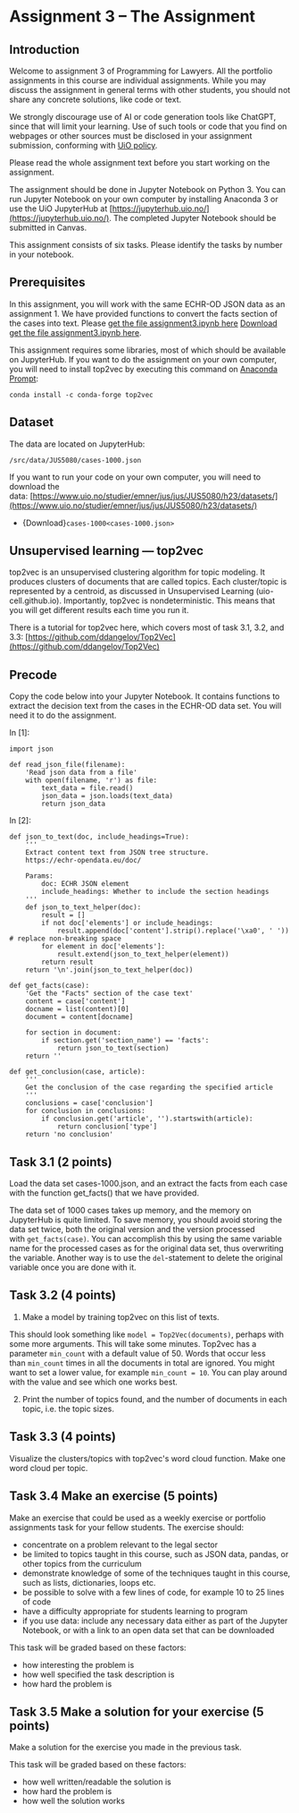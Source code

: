 # Assignment 3 – The Assignment
## Introduction

Welcome to assignment 3 of Programming for Lawyers. All the portfolio assignments in this course are individual assignments. While you may discuss the assignment in general terms with other students, you should not share any concrete solutions, like code or text.

We strongly discourage use of AI or code generation tools like ChatGPT, since that will limit your learning. Use of such tools or code that you find on webpages or other sources must be disclosed in your assignment submission, conforming with [UiO policy](https://www.uio.no/english/studies/examinations/sources-citations/).

Please read the whole assignment text before you start working on the assignment.

The assignment should be done in Jupyter Notebook on Python 3. You can run Jupyter Notebook on your own computer by installing Anaconda 3 or use the UiO JupyterHub at [https://jupyterhub.uio.no/](https://jupyterhub.uio.no/). The completed Jupyter Notebook should be submitted in Canvas.

This assignment consists of six tasks. Please identify the tasks by number in your notebook.

## Prerequisites

In this assignment, you will work with the same ECHR-OD JSON data as an assignment 1. We have provided functions to convert the facts section of the cases into text. Please [get the file assignment3.ipynb here](https://uio.instructure.com/courses/52633/files/3074823?wrap=1 "assignment3.ipynb") [Download get the file assignment3.ipynb here](https://uio.instructure.com/courses/52633/files/3074823/download?download_frd=1).

This assignment requires some libraries, most of which should be available on JupyterHub. If you want to do the assignment on your own computer, you will need to install top2vec by executing this command on [Anaconda Prompt](https://docs.anaconda.com/anaconda/user-guide/getting-started/#cli-hello):

```
conda install -c conda-forge top2vec

```

## Dataset

The data are located on JupyterHub:

```
/src/data/JUS5080/cases-1000.json

```

If you want to run your code on your own computer, you will need to download the data: [https://www.uio.no/studier/emner/jus/jus/JUS5080/h23/datasets/](https://www.uio.no/studier/emner/jus/jus/JUS5080/h23/datasets/)
- {Download}`cases-1000<cases-1000.json>`

## Unsupervised learning — top2vec

top2vec is an unsupervised clustering algorithm for topic modeling. It produces clusters of documents that are called topics. Each cluster/topic is represented by a centroid, as discussed in Unsupervised Learning (uio-cell.github.io). Importantly, top2vec is nondeterministic. This means that you will get different results each time you run it.

There is a tutorial for top2vec here, which covers most of task 3.1, 3.2, and 3.3: [https://github.com/ddangelov/Top2Vec](https://github.com/ddangelov/Top2Vec)

## Precode

Copy the code below into your Jupyter Notebook. It contains functions to extract the decision text from the cases in the ECHR-OD data set. You will need it to do the assignment.

In [1]:

```
import json

def read_json_file(filename):
    'Read json data from a file'
    with open(filename, 'r') as file:
        text_data = file.read()
        json_data = json.loads(text_data)
        return json_data
```

In [2]:

```
def json_to_text(doc, include_headings=True):
    '''
    Extract content text from JSON tree structure.
    https://echr-opendata.eu/doc/

    Params:
        doc: ECHR JSON element
        include_headings: Whether to include the section headings
    '''
    def json_to_text_helper(doc):
        result = []
        if not doc['elements'] or include_headings:
            result.append(doc['content'].strip().replace('\xa0', ' '))  # replace non-breaking space
        for element in doc['elements']:
            result.extend(json_to_text_helper(element))
        return result
    return '\n'.join(json_to_text_helper(doc))

def get_facts(case):
    'Get the "Facts" section of the case text'
    content = case['content']
    docname = list(content)[0]
    document = content[docname]

    for section in document:
        if section.get('section_name') == 'facts':
            return json_to_text(section)
    return ''

def get_conclusion(case, article):
    '''
    Get the conclusion of the case regarding the specified article
    '''
    conclusions = case['conclusion']
    for conclusion in conclusions:
        if conclusion.get('article', '').startswith(article):
            return conclusion['type']
    return 'no conclusion'
```

## Task 3.1 (2 points)

Load the data set cases-1000.json, and an extract the facts from each case with the function get_facts() that we have provided.

The data set of 1000 cases takes up memory, and the memory on JupyterHub is quite limited. To save memory, you should avoid storing the data set twice, both the original version and the version processed with `get_facts(case)`. You can accomplish this by using the same variable name for the processed cases as for the original data set, thus overwriting the variable. Another way is to use the `del`-statement to delete the original variable once you are done with it.

## Task 3.2 (4 points)

1. Make a model by training top2vec on this list of texts.

This should look something like `model = Top2Vec(documents)`, perhaps with some more arguments. This will take some minutes. Top2vec has a parameter `min_count` with a default value of 50. Words that occur less than `min_count` times in all the documents in total are ignored. You might want to set a lower value, for example `min_count = 10`. You can play around with the value and see which one works best.

2. Print the number of topics found, and the number of documents in each topic, i.e. the topic sizes.

## Task 3.3 (4 points)

Visualize the clusters/topics with top2vec's word cloud function. Make one word cloud per topic.

## Task 3.4 Make an exercise (5 points)

Make an exercise that could be used as a weekly exercise or portfolio assignments task for your fellow students. The exercise should:

- concentrate on a problem relevant to the legal sector
- be limited to topics taught in this course, such as JSON data, pandas, or other topics from the curriculum
- demonstrate knowledge of some of the techniques taught in this course, such as lists, dictionaries, loops etc.
- be possible to solve with a few lines of code, for example 10 to 25 lines of code
- have a difficulty appropriate for students learning to program
- if you use data: include any necessary data either as part of the Jupyter Notebook, or with a link to an open data set that can be downloaded

This task will be graded based on these factors:

- how interesting the problem is
- how well specified the task description is
- how hard the problem is

## Task 3.5 Make a solution for your exercise (5 points)

Make a solution for the exercise you made in the previous task.

This task will be graded based on these factors:

- how well written/readable the solution is
- how hard the problem is
- how well the solution works